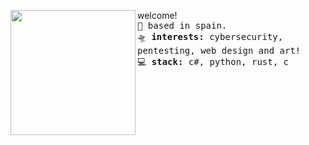 

<a href="https://i.pinimg.com/originals/9d/9b/d1/9d9bd13afce1a798d22ecfd9897730ed.gif"><img align="left" width="200" src="https://i.pinimg.com/originals/9d/9b/d1/9d9bd13afce1a798d22ecfd9897730ed.gif"></a>  welcome!<br><samp>
  <kbd>🌱</kbd> based in spain.</b> <br>
  <kbd>🛸</kbd> <b>interests:</b> cybersecurity, pentesting, web design and art! <br>
   <kbd>💻</kbd> <b>stack:</b> c#, python, rust, c <br>
